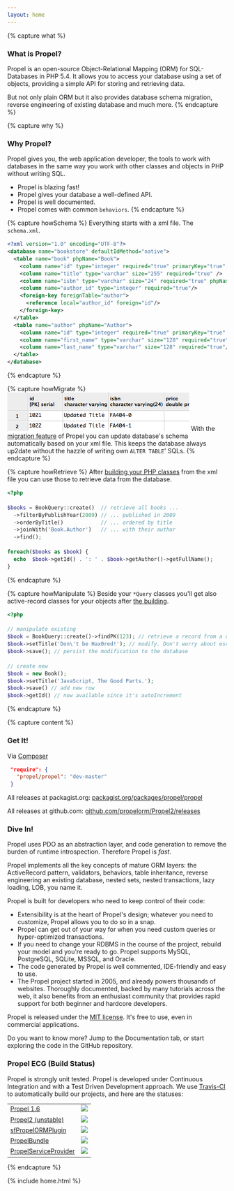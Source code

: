 ```yaml
---
layout: home
---
```


{% capture what %}
### What is Propel? ###
Propel is an open-source Object-Relational Mapping (ORM) for SQL-Databases in PHP 5.4.
It allows you to access your database using a set of objects, providing a simple API for storing and retrieving data.

But not only plain ORM but it also provides database schema migration, reverse engineering of existing database and much more.
{% endcapture %}

{% capture why %}
### Why Propel? ###

Propel gives you, the web application developer, the tools to work with databases in the same way you work with
other classes and objects in PHP without writing SQL.

* Propel is blazing fast!
* Propel gives your database a well-defined API.
* Propel is well documented.
* Propel comes with common `behaviors`.
{% endcapture %}

{% capture howSchema %}
Everything starts with a xml file. The `schema.xml`.

```xml
<?xml version="1.0" encoding="UTF-8"?>
<database name="bookstore" defaultIdMethod="native">
  <table name="book" phpName="Book">
    <column name="id" type="integer" required="true" primaryKey="true" autoIncrement="true"/>
    <column name="title" type="varchar" size="255" required="true" />
    <column name="isbn" type="varchar" size="24" required="true" phpName="ISBN"/>
    <column name="author_id" type="integer" required="true"/>
    <foreign-key foreignTable="author">
      <reference local="author_id" foreign="id"/>
    </foreign-key>
  </table>
  <table name="author" phpName="Author">
    <column name="id" type="integer" required="true" primaryKey="true" autoIncrement="true"/>
    <column name="first_name" type="varchar" size="128" required="true"/>
    <column name="last_name" type="varchar" size="128" required="true"/>
  </table>
</database>
```
{% endcapture %}


{% capture howMigrate %}
![Table Schema from Migration](/images/home-how-migration-table.png)
With the [migration feature](/documentation/10-migrations.html) of Propel you can update database's schema automatically based on your xml file.
This keeps the database always up2date without the hazzle of writing own `ALTER TABLE`' SQLs.
{% endcapture %}

{% capture howRetrieve %}
After [building your PHP classes](/documentation/02-buildtime.html#building-the-model) from the xml file you can
use those to retrieve data from the database.

```php
<?php

$books = BookQuery::create()  // retrieve all books ...
  ->filterByPublishYear(2009) // ... published in 2009
  ->orderByTitle()            // ... ordered by title
  ->joinWith('Book.Author')   // ... with their author
  ->find();

foreach($books as $book) {
  echo  $book->getId() . ': ' . $book->getAuthor()->getFullName();
}
```
{% endcapture %}

{% capture howManipulate %}
Beside your `*Query` classes you'll get also active-record classes for your objects after [the building](/documentation/02-buildtime.html#building-the-model).

```php
<?php

// manipulate existing
$book = BookQuery::create()->findPK(123); // retrieve a record from a database
$book->setTitle('Don\'t be Hax0red!'); // modify. Don't worry about escaping
$book->save(); // persist the modification to the database

// create new
$book = new Book();
$book->setTitle('JavaScript, The Good Parts.');
$book->save() // add new row
$book->getId() // now available since it's autoIncrement
```
{% endcapture %}

{% capture content %}
### Get It! ###

Via [Composer](https://packagist.org/)

```json
 "require": {
   "propel/propel": "dev-master"
 }
```

All releases at packagist.org: [packagist.org/packages/propel/propel](https://packagist.org/packages/propel/propel)

All releases at github.com: [github.com/propelorm/Propel2/releases](https://github.com/propelorm/Propel2/releases)

### Dive In! ###

Propel uses PDO as an abstraction layer, and code generation to remove the burden of runtime introspection. Therefore Propel is *fast*.

Propel implements all the key concepts of mature ORM layers: the ActiveRecord pattern, validators, behaviors, table inheritance, reverse engineering an existing database, nested sets, nested transactions, lazy loading, LOB, you name it.

Propel is built for developers who need to keep control of their code:

* Extensibility is at the heart of Propel's design; whatever you need to customize, Propel allows you to do so in a snap.
* Propel can get out of your way for when you need custom queries or hyper-optimized transactions.
* If you need to change your RDBMS in the course of the project, rebuild your model and you're ready to go. Propel supports MySQL, PostgreSQL, SQLite, MSSQL, and Oracle.
* The code generated by Propel is well commented, IDE-friendly and easy to use.
* The Propel project started in 2005, and already powers thousands of websites. Thoroughly documented, backed by many tutorials across the web, it also benefits from an enthusiast community that provides rapid support for both beginner and hardcore developers.

Propel is released under the [MIT license](https://github.com/propelorm/Propel/blob/master/LICENSE). It's free to use, even in commercial applications.

Do you want to know more? Jump to the Documentation tab, or start exploring the code in the GitHub repository.


### Propel ECG (Build Status) ###

Propel is strongly unit tested. Propel is developed under Continuous
Integration and with a Test Driven Development approach.
We use [Travis-CI](http://travis-ci.org) to automatically build our projects,
and here are the statuses:

<table width="100%" class="ecg">
    <tr>
        <td><a href="https://github.com/propelorm/Propel">Propel 1.6</a></td><td><img src="https://travis-ci.org/propelorm/Propel.png" /></td>
    </tr><tr>
        <td><a href="https://github.com/propelorm/Propel2">Propel2 (unstable)</a></td><td><img src="https://travis-ci.org/propelorm/Propel2.png" /></td>
    </tr><tr>
        <td><a href="https://github.com/propelorm/sfPropelORMPlugin">sfPropelORMPlugin</a></td><td><img src="https://travis-ci.org/propelorm/sfPropelORMPlugin.png" /></td>
    </tr><tr>
        <td><a href="https://github.com/propelorm/PropelBundle">PropelBundle</a></td><td><img src="https://travis-ci.org/propelorm/PropelBundle.png" /></td>
    </tr><tr>
        <td><a href="https://github.com/propelorm/PropelServiceProvider">PropelServiceProvider</a></td><td><img src="https://travis-ci.org/propelorm/PropelServiceProvider.png" /></td>
    </tr>
</table>
{% endcapture %}

{% include home.html %}
